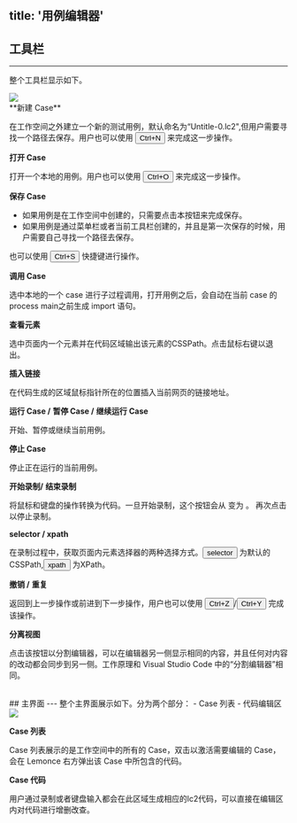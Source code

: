 title: '用例编辑器'
---
## 工具栏
---
整个工具栏显示如下。

<img class="box-shadow" src="/images/code-editor/case-toolbar.png">

<br/>
<i class="fa fa-file-code-o"></i>  **新建 Case**  

在工作空间之外建立一个新的测试用例，默认命名为“Untitle-0.lc2",但用户需要寻找一个路径去保存。用户也可以使用 <button>Ctrl+N</button> 来完成这一步操作。

<i class="fa fa-folder-open-o"></i> **打开 Case**

打开一个本地的用例。用户也可以使用 <button>Ctrl+O</button> 来完成这一步操作。

<i class="fa fa-floppy-o"></i> **保存 Case** 

- 如果用例是在工作空间中创建的，只需要点击本按钮来完成保存。
- 如果用例是通过菜单栏或者当前工具栏创建的，并且是第一次保存的时候，用户需要自己寻找一个路径去保存。

也可以使用 <button>Ctrl+S</button> 快捷键进行操作。

<i class="fa fa-download"></i> **调用 Case**

选中本地的一个 case 进行子过程调用，打开用例之后，会自动在当前 case 的 process main之前生成 import 语句。

<i class="fa fa-crosshairs"></i> **查看元素**

选中页面内一个元素并在代码区域输出该元素的CSSPath。点击鼠标右键以退出。

<i class="fa fa-link"></i> **插入链接**

在代码生成的区域鼠标指针所在的位置插入当前网页的链接地址。

<i class="fa fa-play"></i> **运行 Case /** <i class="fa fa-pause"></i> **暂停 Case /** <i class="fa fa-play-circle-o"></i> **继续运行 Case**

开始、暂停或继续当前用例。

<i class="fa fa-stop"></i> **停止 Case**

停止正在运行的当前用例。

<i class="fa fa-circle" style="color:red"></i> **开始录制/** <i class="fa fa-stop-circle-o" style="color:red"></i> **结束录制**

将鼠标和键盘的操作转换为代码。一旦开始录制，这个按钮会从 <i class="fa fa-circle" style="color:red"></i> 变为 <i class="fa fa-stop-circle-o" style="color:red"></i>。 再次点击以停止录制。

**selector / xpath**

在录制过程中，获取页面内元素选择器的两种选择方式。<button>selector</button> 为默认的CSSPath,<button>xpath</button> 为XPath。

<i class="fa fa-undo"></i> **撤销 /** <i class="fa fa-repeat"></i> **重复**

返回到上一步操作或前进到下一步操作，用户也可以使用 <button>Ctrl+Z</button>/<button>Ctrl+Y</button> 完成该操作。

<i class="fa fa-columns"></i> **分离视图**

点击该按钮以分割编辑器，可以在编辑器另一侧显示相同的内容，并且任何对内容的改动都会同步到另一侧。工作原理和 Visual Studio Code 中的“分割编辑器”相同。

<br/>
## 主界面
---
整个主界面展示如下。分为两个部分：
- Case 列表
- 代码编辑区

<img class="guide-images" src="/images/code-editor/case-interface-zh.png">
<br/>

**Case 列表**

Case 列表展示的是工作空间中的所有的 Case，双击以激活需要编辑的 Case，会在 Lemonce 右方弹出该 Case 中所包含的代码。

**Case 代码**

用户通过录制或者键盘输入都会在此区域生成相应的lc2代码，可以直接在编辑区内对代码进行增删改查。